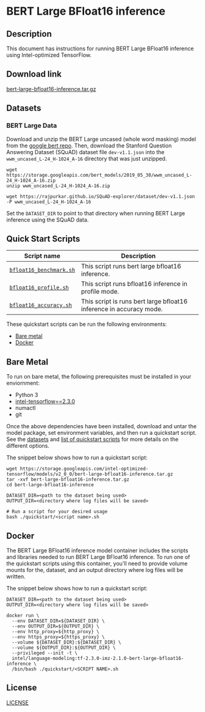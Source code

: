 <!--- 0. Title -->
# BERT Large BFloat16 inference

<!-- 10. Description -->
## Description

This document has instructions for running BERT Large BFloat16 inference using
Intel-optimized TensorFlow.

<!--- 20. Download link -->
## Download link

[bert-large-bfloat16-inference.tar.gz](https://storage.googleapis.com/intel-optimized-tensorflow/models/v2_0_0/bert-large-bfloat16-inference.tar.gz)

<!--- 30. Datasets -->
## Datasets

### BERT Large Data
Download and unzip the BERT Large uncased (whole word masking) model from the
[google bert repo](https://github.com/google-research/bert#pre-trained-models).
Then, download the Stanford Question Answering Dataset (SQuAD) dataset file `dev-v1.1.json` into the `wwm_uncased_L-24_H-1024_A-16` directory that was just unzipped.

```
wget https://storage.googleapis.com/bert_models/2019_05_30/wwm_uncased_L-24_H-1024_A-16.zip
unzip wwm_uncased_L-24_H-1024_A-16.zip

wget https://rajpurkar.github.io/SQuAD-explorer/dataset/dev-v1.1.json -P wwm_uncased_L-24_H-1024_A-16
```
Set the `DATASET_DIR` to point to that directory when running BERT Large inference using the SQuAD data.


<!--- 40. Quick Start Scripts -->
## Quick Start Scripts


| Script name | Description |
|-------------|-------------|
| [`bfloat16_benchmark.sh`](bfloat16_benchmark.sh) | This script runs bert large bfloat16 inference. |
| [`bfloat16_profile.sh`](bfloat16_profile.sh) | This script runs bfloat16 inference in profile mode. |
| [`bfloat16_accuracy.sh`](bfloat16_accuracy.sh) | This script is runs bert large bfloat16 inference in accuracy mode. |

These quickstart scripts can be run the following environments:
* [Bare metal](#bare-metal)
* [Docker](#docker)


<!--- 50. Bare Metal -->
## Bare Metal

To run on bare metal, the following prerequisites must be installed in your enviornment:
* Python 3
* [intel-tensorflow==2.3.0](https://pypi.org/project/intel-tensorflow/)
* numactl
* git

Once the above dependencies have been installed, download and untar the model
package, set environment variables, and then run a quickstart script. See the
[datasets](#datasets) and [list of quickstart scripts](#quick-start-scripts) 
for more details on the different options.

The snippet below shows how to run a quickstart script:
```
wget https://storage.googleapis.com/intel-optimized-tensorflow/models/v2_0_0/bert-large-bfloat16-inference.tar.gz
tar -xvf bert-large-bfloat16-inference.tar.gz
cd bert-large-bfloat16-inference

DATASET_DIR=<path to the dataset being used>
OUTPUT_DIR=<directory where log files will be saved>

# Run a script for your desired usage
bash ./quickstart/<script name>.sh
```


<!--- 60. Docker -->
## Docker

The BERT Large BFloat16 inference model container includes the scripts and libraries
needed to run BERT Large BFloat16 inference. To run one of the quickstart scripts
using this container, you'll need to provide volume mounts for the,
dataset, and an output directory where log files will be written.

The snippet below shows how to run a quickstart script:
```
DATASET_DIR=<path to the dataset being used>
OUTPUT_DIR=<directory where log files will be saved>

docker run \
  --env DATASET_DIR=${DATASET_DIR} \
  --env OUTPUT_DIR=${OUTPUT_DIR} \
  --env http_proxy=${http_proxy} \
  --env https_proxy=${https_proxy} \
  --volume ${DATASET_DIR}:${DATASET_DIR} \
  --volume ${OUTPUT_DIR}:${OUTPUT_DIR} \
  --privileged --init -t \
  intel/language-modeling:tf-2.3.0-imz-2.1.0-bert-large-bfloat16-inference \
  /bin/bash ./quickstart/<SCRIPT NAME>.sh
```


<!--- 80. License -->
## License

[LICENSE](/LICENSE)

